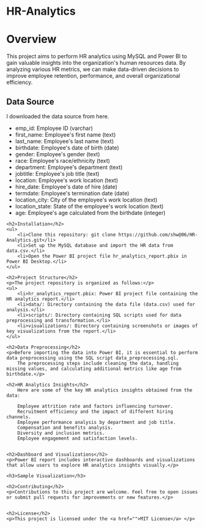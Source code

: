 # HR-Analytics

<h1>Overview</h1>
<p>This project aims to perform HR analytics using MySQL and Power BI to gain valuable insights into the organization's human resources data. By analyzing various HR metrics, we can make data-driven decisions to improve employee retention, performance, and overall organizational efficiency.</p>

<h2>Data Source</h2>

I downloaded the data source from here.
    <ul>
        <li>emp_id: Employee ID (varchar)</li>
        <li>first_name: Employee's first name (text)</li>
        <li>last_name: Employee's last name (text)</li>
        <li>birthdate: Employee's date of birth (date)</li>
        <li>gender: Employee's gender (text)</li>
        <li>race: Employee's race/ethnicity (text)</li>
        <li>department: Employee's department (text)</li>
        <li>jobtitle: Employee's job title (text)</li>
        <li>location: Employee's work location (text)</li>
        <li>hire_date: Employee's date of hire (date)</li>
        <li>termdate: Employee's termination date (date)</li>
        <li>location_city: City of the employee's work location (text)</li>
        <li>location_state: State of the employee's work location (text)</li>
        <li>age: Employee's age calculated from the birthdate (integer)</li>
    </ul>

    <h2>Installation</h2>
    <ul>
        <li>Clone this repository: git clone https://github.com/shw@06/HR-Analytics.git</li>
        <li>Set up the MySQL database and import the HR data from data.csv.</li>
        <li>Open the Power BI project file hr_analytics_report.pbix in Power BI Desktop.</li>
    </ul>

    <h2>Project Structure</h2>
    <p>The project repository is organized as follows:</p>
    <ul>
        <li>hr_analytics_report.pbix: Power BI project file containing the HR analytics report.</li>
        <li>data/: Directory containing the data file (data.csv) used for analysis.</li>
        <li>scripts/: Directory containing SQL scripts used for data preprocessing and transformation.</li>
        <li>visualizations/: Directory containing screenshots or images of key visualizations from the report.</li>
    </ul>

    <h2>Data Preprocessing</h2>
    <p>Before importing the data into Power BI, it is essential to perform data preprocessing using the SQL script data_preprocessing.sql. 
        The preprocessing steps include cleaning the data, handling missing values, and calculating additional metrics like age from birthdate.</p>

    <h2>HR Analytics Insights</h2>   
        Here are some of the key HR analytics insights obtained from the data:
        
        Employee attrition rate and factors influencing turnover.
        Recruitment efficiency and the impact of different hiring channels.
        Employee performance analysis by department and job title.
        Compensation and benefits analysis.
        Diversity and inclusion metrics.
        Employee engagement and satisfaction levels.

        
    <h2>Dashboard and Visualizations</h2>
    <p>Power BI report includes interactive dashboards and visualizations that allow users to explore HR analytics insights visually.</p> 
        
    <h3>Sample Visualization</h3>  
        
    <h2>Contributing</h2>
    <p>Contributions to this project are welcome. Feel free to open issues or submit pull requests for improvements or new features.</p>
        
        
    <h2>License</h2>
    <p>This project is licensed under the <a href="">MIT License</a> </p>